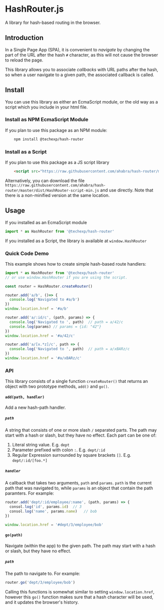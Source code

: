 # HashRouter.js

A library for hash-based routing in the browser.

## Introduction
In a Single Page App (SPA), it is convenient to _navigate_ by changing the part of the URL after the hash `#` character, as this will not cause the browser to reload the page.

This library allows you to associate _callbacks_ with URL paths after the hash, so when a user navigate to a given path, the associated callback is called.

## Install
You can use this library as either an EcmaScript module, or the old way as a script which you include in your html file.

### Install as NPM EcmaScript Module
If you plan to use this package as an NPM module:

```bash
    npm install @techexp/hash-router
```

### Install as a Script
If you plan to use this package as a JS script library

```html
    <script src="https://raw.githubusercontent.com/ahabra/hash-router/master/dist/HashRouter-script-min.js"></script>
```

Alternatively, you can download the file `https://raw.githubusercontent.com/ahabra/hash-router/master/dist/HashRouter-script-min.js` and use directly. Note that there is a non-minified version at the same location.

## Usage
If you installed as an EcmaScript module
```js
import * as HashRouter from '@techexp/hash-router'
```

If you installed as a Script, the library is available at `window.HashRouter`

### Quick Code Demo
This example shows how to create simple hash-based route handlers:

```js
import * as HashRouter from '@techexp/hash-router'
// or use window.HashRouter if you are using the script.

const router = HashRouter.createRouter()

router.add('a/b', ()=> {
  console.log('Navigated to #a/b')
})
window.location.href = '#a/b'

router.add('a/:id/c', (path, params) => {
  console.log('Navigated to ', path)  // path = a/42/c
  console.log(params) // params = {id: "42"}
})
window.location.href = '#a/42/c'

router.add('a/[x.*z]/c', path => {
  console.log('Navigated to ', path)  // path = a/xBARz/c
})
window.location.href = '#a/xBARz/c'
```

### API
This library consists of a single function `createRouter()` that returns an object with two prototype methods, `add()` and `go()`.

#### `add(path, handler)`
Add a new hash-path handler.

##### `path`
A string that consists of one or more slash `/` separated parts.
The path may start with a hash or slash, but they have no effect.
Each part can be one of:
1. Literal string value. E.g. `dept`
2. Parameter prefixed with colon `:`. E.g. `dept/:id`
3. Regular Expression surrounded by square brackets `[]`. E.g. `dept/:id/[foo.*]`

##### `handler`
A callback that takes two arguments, `path` and `params`.
`path` is the current path that was navigated to, while `params` is an object that contain the path paramters. For example:

```js
router.add('dept/:id/employee/:name', (path, params) => {
  consol.log('id', params.id)  // 3
  consol.log('name', params.name)   // bob
})

window.location.href = '#dept/3/employee/bob'
```

#### `go(path)`
Navigate (within the app) to the given path.
The path may start with a hash or slash, but they have no effect.

##### `path`
The path to navigate to. For example:

```js
router.go('dept/3/employee/bob')
```

Calling this functions is somewhat similar to setting `window.location.href`, however this `go()` function makes sure that a hash character will be used, and it updates the browser's history.